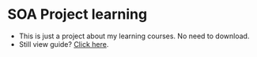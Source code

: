 # SOA Project learning
- This is just a project about my learning courses. No need to download.
- Still view guide? [Click here](QUICK_GUIDE.md).
